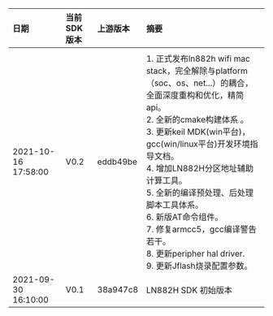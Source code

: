 | 日期                | 当前SDK版本 | 上游版本 | 摘要                                                         |
| :------------------ | :---------- | :------- | :----------------------------------------------------------- |
|                     |             |          |                                                              |
| 2021-10-16 17:58:00 | V0.2        | eddb49be | 1. 正式发布ln882h wifi mac stack，完全解除与platform（soc、os、net...）的耦合，全面深度重构和优化，精简api。<br />2. 全新的cmake构建体系 。<br />3. 更新keil MDK(win平台)，gcc(win/linux平台)开发环境指导文档。<br />4. 增加LN882H分区地址辅助计算工具。<br />5. 全新的编译预处理、后处理脚本工具体系。<br />6. 新版AT命令组件。<br />7. 修复armcc5，gcc编译警告若干。<br />8. 更新peripher hal driver.<br />9. 更新Jflash烧录配置参数。 |
| 2021-09-30 16:10:00 | V0.1        | 38a947c8 | LN882H SDK 初始版本                                          |

